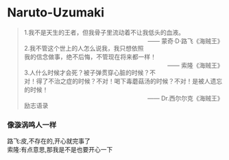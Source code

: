 # Naruto-Uzumaki

> 1.我不是天生的王者，但我骨子里流动着不让我低头的血液。<br>
<span style="float:right">—— 蒙奇·D·路飞《海贼王》</span><br>
> 2.我不管这个世上的人怎么说我，我只想依照我的信念做事，绝不后悔，不管现在将来都一样！<br>
<span style="float:right">—— 索隆《海贼王》</span><br>
> 3.人什么时候才会死？被子弹贯穿心脏的时候？不对！得了不治之症的时候？不对！喝下毒蘑菇汤的时候？不对！是被人遗忘的时候！<br>
<span style="float:right">—— Dr.西尔尔克《海贼王》</span><br>
励志语录

### 像漩涡鸣人一样<br>
路飞:皮,不存在的,开心就完事了<br>
索隆:有点意思,那我是不是也要开心一下
